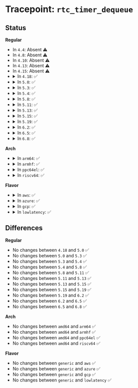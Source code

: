 # Tracepoint: <code>rtc_timer_dequeue</code>

## Status
<b>Regular</b>
<ul>
<li>
In <code>4.4</code>: Absent ⚠️
</li>
<li>
In <code>4.8</code>: Absent ⚠️
</li>
<li>
In <code>4.10</code>: Absent ⚠️
</li>
<li>
In <code>4.13</code>: Absent ⚠️
</li>
<li>
In <code>4.15</code>: Absent ⚠️
</li>
<li>
<details>
<summary>In <code>4.18</code>: ✅</summary>

Event:

```c
struct trace_event_raw_rtc_timer_class {
    struct trace_entry ent;
    struct rtc_timer *timer;
    ktime_t expires;
    ktime_t period;
    char __data[0];
};
```
Function:

```c
void trace_event_raw_event_rtc_timer_class(void *__data, struct rtc_timer *timer);
```
</details>
</li>
<li>
<details>
<summary>In <code>5.0</code>: ✅</summary>

Event:

```c
struct trace_event_raw_rtc_timer_class {
    struct trace_entry ent;
    struct rtc_timer *timer;
    ktime_t expires;
    ktime_t period;
    char __data[0];
};
```
Function:

```c
void trace_event_raw_event_rtc_timer_class(void *__data, struct rtc_timer *timer);
```
</details>
</li>
<li>
<details>
<summary>In <code>5.3</code>: ✅</summary>

Event:

```c
struct trace_event_raw_rtc_timer_class {
    struct trace_entry ent;
    struct rtc_timer *timer;
    ktime_t expires;
    ktime_t period;
    char __data[0];
};
```
Function:

```c
void trace_event_raw_event_rtc_timer_class(void *__data, struct rtc_timer *timer);
```
</details>
</li>
<li>
<details>
<summary>In <code>5.4</code>: ✅</summary>

Event:

```c
struct trace_event_raw_rtc_timer_class {
    struct trace_entry ent;
    struct rtc_timer *timer;
    ktime_t expires;
    ktime_t period;
    char __data[0];
};
```
Function:

```c
void trace_event_raw_event_rtc_timer_class(void *__data, struct rtc_timer *timer);
```
</details>
</li>
<li>
<details>
<summary>In <code>5.8</code>: ✅</summary>

Event:

```c
struct trace_event_raw_rtc_timer_class {
    struct trace_entry ent;
    struct rtc_timer *timer;
    ktime_t expires;
    ktime_t period;
    char __data[0];
};
```
Function:

```c
void trace_event_raw_event_rtc_timer_class(void *__data, struct rtc_timer *timer);
```
</details>
</li>
<li>
<details>
<summary>In <code>5.11</code>: ✅</summary>

Event:

```c
struct trace_event_raw_rtc_timer_class {
    struct trace_entry ent;
    struct rtc_timer *timer;
    ktime_t expires;
    ktime_t period;
    char __data[0];
};
```
Function:

```c
void trace_event_raw_event_rtc_timer_class(void *__data, struct rtc_timer *timer);
```
</details>
</li>
<li>
<details>
<summary>In <code>5.13</code>: ✅</summary>

Event:

```c
struct trace_event_raw_rtc_timer_class {
    struct trace_entry ent;
    struct rtc_timer *timer;
    ktime_t expires;
    ktime_t period;
    char __data[0];
};
```
Function:

```c
void trace_event_raw_event_rtc_timer_class(void *__data, struct rtc_timer *timer);
```
</details>
</li>
<li>
<details>
<summary>In <code>5.15</code>: ✅</summary>

Event:

```c
struct trace_event_raw_rtc_timer_class {
    struct trace_entry ent;
    struct rtc_timer *timer;
    ktime_t expires;
    ktime_t period;
    char __data[0];
};
```
Function:

```c
void trace_event_raw_event_rtc_timer_class(void *__data, struct rtc_timer *timer);
```
</details>
</li>
<li>
<details>
<summary>In <code>5.19</code>: ✅</summary>

Event:

```c
struct trace_event_raw_rtc_timer_class {
    struct trace_entry ent;
    struct rtc_timer *timer;
    ktime_t expires;
    ktime_t period;
    char __data[0];
};
```
Function:

```c
void trace_event_raw_event_rtc_timer_class(void *__data, struct rtc_timer *timer);
```
</details>
</li>
<li>
<details>
<summary>In <code>6.2</code>: ✅</summary>

Event:

```c
struct trace_event_raw_rtc_timer_class {
    struct trace_entry ent;
    struct rtc_timer *timer;
    ktime_t expires;
    ktime_t period;
    char __data[0];
};
```
Function:

```c
void trace_event_raw_event_rtc_timer_class(void *__data, struct rtc_timer *timer);
```
</details>
</li>
<li>
<details>
<summary>In <code>6.5</code>: ✅</summary>

Event:

```c
struct trace_event_raw_rtc_timer_class {
    struct trace_entry ent;
    struct rtc_timer *timer;
    ktime_t expires;
    ktime_t period;
    char __data[0];
};
```
Function:

```c
void trace_event_raw_event_rtc_timer_class(void *__data, struct rtc_timer *timer);
```
</details>
</li>
<li>
<details>
<summary>In <code>6.8</code>: ✅</summary>

Event:

```c
struct trace_event_raw_rtc_timer_class {
    struct trace_entry ent;
    struct rtc_timer *timer;
    ktime_t expires;
    ktime_t period;
    char __data[0];
};
```
Function:

```c
void trace_event_raw_event_rtc_timer_class(void *__data, struct rtc_timer *timer);
```
</details>
</li>
</ul>
<b>Arch</b>
<ul>
<li>
<details>
<summary>In <code>arm64</code>: ✅</summary>

Event:

```c
struct trace_event_raw_rtc_timer_class {
    struct trace_entry ent;
    struct rtc_timer *timer;
    ktime_t expires;
    ktime_t period;
    char __data[0];
};
```
Function:

```c
void trace_event_raw_event_rtc_timer_class(void *__data, struct rtc_timer *timer);
```
</details>
</li>
<li>
<details>
<summary>In <code>armhf</code>: ✅</summary>

Event:

```c
struct trace_event_raw_rtc_timer_class {
    struct trace_entry ent;
    struct rtc_timer *timer;
    ktime_t expires;
    ktime_t period;
    char __data[0];
};
```
Function:

```c
void trace_event_raw_event_rtc_timer_class(void *__data, struct rtc_timer *timer);
```
</details>
</li>
<li>
<details>
<summary>In <code>ppc64el</code>: ✅</summary>

Event:

```c
struct trace_event_raw_rtc_timer_class {
    struct trace_entry ent;
    struct rtc_timer *timer;
    ktime_t expires;
    ktime_t period;
    char __data[0];
};
```
Function:

```c
void trace_event_raw_event_rtc_timer_class(void *__data, struct rtc_timer *timer);
```
</details>
</li>
<li>
<details>
<summary>In <code>riscv64</code>: ✅</summary>

Event:

```c
struct trace_event_raw_rtc_timer_class {
    struct trace_entry ent;
    struct rtc_timer *timer;
    ktime_t expires;
    ktime_t period;
    char __data[0];
};
```
Function:

```c
void trace_event_raw_event_rtc_timer_class(void *__data, struct rtc_timer *timer);
```
</details>
</li>
</ul>
<b>Flavor</b>
<ul>
<li>
<details>
<summary>In <code>aws</code>: ✅</summary>

Event:

```c
struct trace_event_raw_rtc_timer_class {
    struct trace_entry ent;
    struct rtc_timer *timer;
    ktime_t expires;
    ktime_t period;
    char __data[0];
};
```
Function:

```c
void trace_event_raw_event_rtc_timer_class(void *__data, struct rtc_timer *timer);
```
</details>
</li>
<li>
<details>
<summary>In <code>azure</code>: ✅</summary>

Event:

```c
struct trace_event_raw_rtc_timer_class {
    struct trace_entry ent;
    struct rtc_timer *timer;
    ktime_t expires;
    ktime_t period;
    char __data[0];
};
```
Function:

```c
void trace_event_raw_event_rtc_timer_class(void *__data, struct rtc_timer *timer);
```
</details>
</li>
<li>
<details>
<summary>In <code>gcp</code>: ✅</summary>

Event:

```c
struct trace_event_raw_rtc_timer_class {
    struct trace_entry ent;
    struct rtc_timer *timer;
    ktime_t expires;
    ktime_t period;
    char __data[0];
};
```
Function:

```c
void trace_event_raw_event_rtc_timer_class(void *__data, struct rtc_timer *timer);
```
</details>
</li>
<li>
<details>
<summary>In <code>lowlatency</code>: ✅</summary>

Event:

```c
struct trace_event_raw_rtc_timer_class {
    struct trace_entry ent;
    struct rtc_timer *timer;
    ktime_t expires;
    ktime_t period;
    char __data[0];
};
```
Function:

```c
void trace_event_raw_event_rtc_timer_class(void *__data, struct rtc_timer *timer);
```
</details>
</li>
</ul>

## Differences
<b>Regular</b>
<ul>
<li>
No changes between <code>4.18</code> and <code>5.0</code> ✅
</li>
<li>
No changes between <code>5.0</code> and <code>5.3</code> ✅
</li>
<li>
No changes between <code>5.3</code> and <code>5.4</code> ✅
</li>
<li>
No changes between <code>5.4</code> and <code>5.8</code> ✅
</li>
<li>
No changes between <code>5.8</code> and <code>5.11</code> ✅
</li>
<li>
No changes between <code>5.11</code> and <code>5.13</code> ✅
</li>
<li>
No changes between <code>5.13</code> and <code>5.15</code> ✅
</li>
<li>
No changes between <code>5.15</code> and <code>5.19</code> ✅
</li>
<li>
No changes between <code>5.19</code> and <code>6.2</code> ✅
</li>
<li>
No changes between <code>6.2</code> and <code>6.5</code> ✅
</li>
<li>
No changes between <code>6.5</code> and <code>6.8</code> ✅
</li>
</ul>
<b>Arch</b>
<ul>
<li>
No changes between <code>amd64</code> and <code>arm64</code> ✅
</li>
<li>
No changes between <code>amd64</code> and <code>armhf</code> ✅
</li>
<li>
No changes between <code>amd64</code> and <code>ppc64el</code> ✅
</li>
<li>
No changes between <code>amd64</code> and <code>riscv64</code> ✅
</li>
</ul>
<b>Flavor</b>
<ul>
<li>
No changes between <code>generic</code> and <code>aws</code> ✅
</li>
<li>
No changes between <code>generic</code> and <code>azure</code> ✅
</li>
<li>
No changes between <code>generic</code> and <code>gcp</code> ✅
</li>
<li>
No changes between <code>generic</code> and <code>lowlatency</code> ✅
</li>
</ul>
